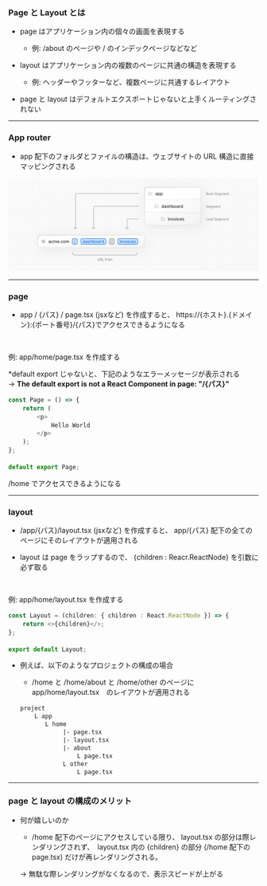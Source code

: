 ### Page と Layout とは

- page はアプリケーション内の個々の画面を表現する
    - 例: /about のページや / のインデックページなどなど

- layout はアプリケーション内の複数のページに共通の構造を表現する
    - 例: ヘッダーやフッターなど、複数ページに共通するレイアウト

- page と layout はデフォルトエクスポートじゃないと上手くルーティングされない

---

### App router 

- app 配下のフォルダとファイルの構造は、ウェブサイトの URL 構造に直接マッピングされる

<img src="./img/routing.webp" />

---

### page

- app / {パス} / page.tsx (jsxなど) を作成すると、 https://{ホスト}.{ドメイン}:{ポート番号}/{パス}でアクセスできるようになる

<br>

例: app/home/page.tsx を作成する

*default export じゃないと、下記のようなエラーメッセージが表示される  
-> **The default export is not a React Component in page: "/{パス}"**

```ts
const Page = () => {
    return (
        <p>
            Hello World
        </p>
    );
};

default export Page;
```

/home でアクセスできるようになる

---

### layout

- /app/{パス}/layout.tsx (jsxなど) を作成すると、 app/{パス} 配下の全てのページにそのレイアウトが適用される

- layout は page をラップするので、 {children : Reacr.ReactNode} を引数に必ず取る

<br>

例: app/home/layout.tsx を作成する

```ts
const Layout = (children: { children : React.ReactNode }) => {
    return <>{children}</>;
};

export default Layout;
```

- 例えば、以下のようなプロジェクトの構成の場合

    - /home と /home/about と /home/other のページに　app/home/layout.tsx　のレイアウトが適用される
    ```
    project
        L app
           L home
                |- page.tsx
                |- layout.tsx
                |- about
                    L page.tsx
                L other
                    L page.tsx
    ```

---

### page と layout の構成のメリット

- 何が嬉しいのか
    - /home 配下のページにアクセスしている限り、 layout.tsx の部分は際レンダリングされず、　layout.tsx 内の {children} の部分 (/home 配下の page.tsx) だけが再レンダリングされる。  

     -> 無駄な際レンダリングがなくなるので、表示スピードが上がる
